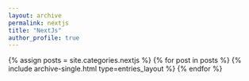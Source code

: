 ```yaml
---
layout: archive
permalink: nextjs
title: "NextJs"
author_profile: true
---
```


{% assign posts = site.categories.nextjs %}
{% for post in posts %}
{% include archive-single.html type=entries_layout %}
{% endfor %}
